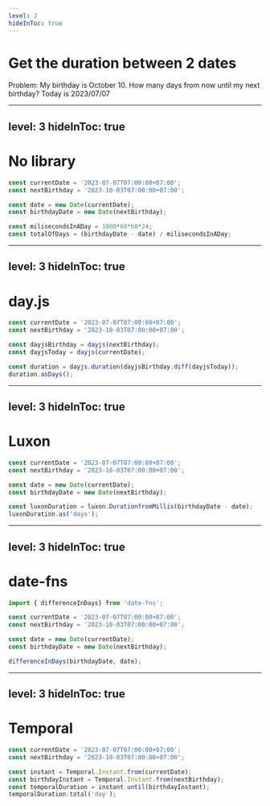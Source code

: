 ```yaml
---
level: 2
hideInToc: true
---
```


# Get the duration between 2 dates

Problem: My birthday is October 10. How many days from now until my next birthday? Today is 2023/07/07

---
level: 3
hideInToc: true
---

# No library

```js
const currentDate = '2023-07-07T07:00:00+07:00';
const nextBirthday = '2023-10-03T07:00:00+07:00';

const date = new Date(currentDate);
const birthdayDate = new Date(nextBirthday);

const milisecondsInADay = 1000*60*60*24;
const totalOfDays = (birthdayDate - date) / milisecondsInADay;
```

---
level: 3
hideInToc: true
---

# day.js

```js
const currentDate = '2023-07-07T07:00:00+07:00';
const nextBirthday = '2023-10-03T07:00:00+07:00';

const dayjsBirthday = dayjs(nextBirthday);
const dayjsToday = dayjs(currentDate);

const duration = dayjs.duration(dayjsBirthday.diff(dayjsToday));
duration.asDays();
```

---
level: 3
hideInToc: true
---

# Luxon

```js
const currentDate = '2023-07-07T07:00:00+07:00';
const nextBirthday = '2023-10-03T07:00:00+07:00';

const date = new Date(currentDate);
const birthdayDate = new Date(nextBirthday);

const luxonDuration = luxon.DurationfromMillis(birthdayDate - date);
luxonDuration.as('days');
```

---
level: 3
hideInToc: true
---

# date-fns

```js
import { differenceInDays} from 'date-fns';

const currentDate = '2023-07-07T07:00:00+07:00';
const nextBirthday = '2023-10-03T07:00:00+07:00';

const date = new Date(currentDate);
const birthdayDate = new Date(nextBirthday);

differenceInDays(birthdayDate, date);
```

---
level: 3
hideInToc: true
---

# Temporal

```js
const currentDate = '2023-07-07T07:00:00+07:00';
const nextBirthday = '2023-10-03T07:00:00+07:00';

const instant = Temporal.Instant.from(currentDate);
const birthdayInstant = Temporal.Instant.from(nextBirthday);
const temporalDuration = instant.until(birthdayInstant);
temporalDuration.total('day');
```